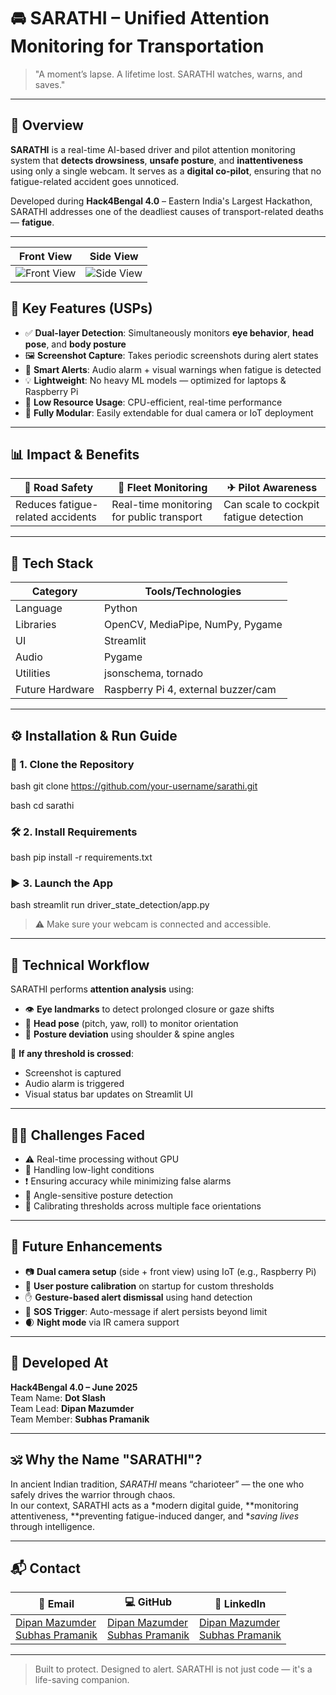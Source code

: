 # 🚘 SARATHI – Unified Attention Monitoring for Transportation

> "A moment’s lapse. A lifetime lost. SARATHI watches, warns, and saves."

---

## 📍 Overview

**SARATHI** is a real-time AI-based driver and pilot attention monitoring system that **detects drowsiness**, **unsafe posture**, and **inattentiveness** using only a single webcam. It serves as a **digital co-pilot**, ensuring that no fatigue-related accident goes unnoticed.

Developed during **Hack4Bengal 4.0** – Eastern India's Largest Hackathon, SARATHI addresses one of the deadliest causes of transport-related deaths — **fatigue**.

---
| Front View | Side View |
|--------|---------|
| ![Front View](https://github.com/user-attachments/assets/8fb8087d-81d5-4952-8b27-e60a220ff531) | ![Side View](https://github.com/user-attachments/assets/3d908436-dbb5-400b-803e-ace2f6a058f7) |



## 🚀 Key Features (USPs)

- ✅ **Dual-layer Detection**: Simultaneously monitors **eye behavior**, **head pose**, and **body posture**
- 🖼 **Screenshot Capture**: Takes periodic screenshots during alert states  
- 📣 **Smart Alerts**: Audio alarm + visual warnings when fatigue is detected  
- 💡 **Lightweight**: No heavy ML models — optimized for laptops & Raspberry Pi  
- 🔋 **Low Resource Usage**: CPU-efficient, real-time performance  
- 🔧 **Fully Modular**: Easily extendable for dual camera or IoT deployment

---

## 📊 Impact & Benefits

| 🚗 Road Safety | 🚌 Fleet Monitoring | ✈ Pilot Awareness |
|----------------|---------------------|--------------------|
| Reduces fatigue-related accidents | Real-time monitoring for public transport | Can scale to cockpit fatigue detection |

---

## 🧠 Tech Stack

| Category | Tools/Technologies |
|---------|-------------------|
| Language | Python |
| Libraries | OpenCV, MediaPipe, NumPy, Pygame |
| UI | Streamlit |
| Audio | Pygame |
| Utilities | jsonschema, tornado |
| Future Hardware | Raspberry Pi 4, external buzzer/cam |

---

## ⚙ Installation & Run Guide

### 🔄 1. Clone the Repository

bash
git clone https://github.com/your-username/sarathi.git

bash
cd sarathi


### 🛠 2. Install Requirements

bash
pip install -r requirements.txt


### ▶ 3. Launch the App

bash
streamlit run driver_state_detection/app.py


> ⚠ Make sure your webcam is connected and accessible.

---

## 🧪 Technical Workflow

SARATHI performs **attention analysis** using:
- 👁 **Eye landmarks** to detect prolonged closure or gaze shifts
- 🧠 **Head pose** (pitch, yaw, roll) to monitor orientation
- 🧍 **Posture deviation** using shoulder & spine angles

🧠 **If any threshold is crossed**:
- Screenshot is captured
- Audio alarm is triggered
- Visual status bar updates on Streamlit UI

---

## 🧗‍♂ Challenges Faced

- ⚠ Real-time processing without GPU
- 🌙 Handling low-light conditions
- ❗ Ensuring accuracy while minimizing false alarms
- 📐 Angle-sensitive posture detection
- 🧠 Calibrating thresholds across multiple face orientations

---

## 🌱 Future Enhancements

- 📷 **Dual camera setup** (side + front view) using IoT (e.g., Raspberry Pi)
- 🧘 **User posture calibration** on startup for custom thresholds
- ✋ **Gesture-based alert dismissal** using hand detection
- 🚨 **SOS Trigger**: Auto-message if alert persists beyond limit
- 🌒 **Night mode** via IR camera support

---

## 🏁 Developed At

**Hack4Bengal 4.0 – June 2025**  
Team Name: **Dot Slash**  
Team Lead: **Dipan Mazumder**  
Team Member: **Subhas Pramanik**

---

## 🕉 Why the Name "SARATHI"?

In ancient Indian tradition, *SARATHI* means “charioteer” — the one who safely drives the warrior through chaos.  
In our context, SARATHI acts as a *modern digital guide, **monitoring attentiveness, **preventing fatigue-induced danger, and **saving lives* through intelligence.

---

## 📬 Contact

| 📧 Email | 💻 GitHub | 🔗 LinkedIn |
|----------|-----------|--------------|
| [Dipan Mazumder](mailto:dipanmazumder313@gmail.com)<br>[Subhas Pramanik ](mailto:subhaspramanik38@gmail.com) | [Dipan Mazumder](https://github.com/dipan313)<br>[Subhas Pramanik](https://github.com/subhas-pramanik-09) | [Dipan Mazumder](https://www.linkedin.com/in/dipan-mazumder-953453279/)<br>[Subhas Pramanik](https://www.linkedin.com/in/subhas-pramanik) |

---

> Built to protect. Designed to alert. SARATHI is not just code — it's a life-saving companion.
